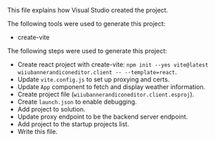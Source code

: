 This file explains how Visual Studio created the project.

The following tools were used to generate this project:
- create-vite

The following steps were used to generate this project:
- Create react project with create-vite: `npm init --yes vite@latest wiiubannerandiconeditor.client -- --template=react`.
- Update `vite.config.js` to set up proxying and certs.
- Update `App` component to fetch and display weather information.
- Create project file (`wiiubannerandiconeditor.client.esproj`).
- Create `launch.json` to enable debugging.
- Add project to solution.
- Update proxy endpoint to be the backend server endpoint.
- Add project to the startup projects list.
- Write this file.
